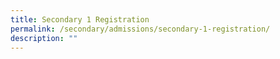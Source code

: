 ```yaml
---
title: Secondary 1 Registration
permalink: /secondary/admissions/secondary-1-registration/
description: ""
---
```

